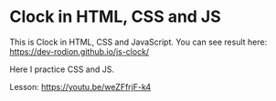 # Clock in HTML, CSS and JS

This is Clock in HTML, CSS and JavaScript.
You can see result here: https://dev-rodion.github.io/js-clock/

Here I practice CSS and JS. 

Lesson: https://youtu.be/weZFfrjF-k4
